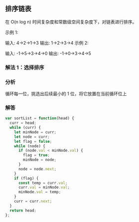 ## 排序链表

在 O(n log n) 时间复杂度和常数级空间复杂度下，对链表进行排序。

示例 1:

输入: 4->2->1->3
输出: 1->2->3->4
示例 2:

输入: -1->5->3->4->0
输出: -1->0->3->4->5

### 解法 1：选择排序

### 分析

循环每一位，挑选出后续最小的 1 位，将它放置在当前循环位上

### 解答

```javascript
var sortList = function(head) {
  curr = head;
  while (curr) {
    let minNode = curr;
    let node = curr;
    let flag = false;
    while (node) {
      if (node.val < minNode.val) {
        flag = true;
        minNode = node;
      }
      node = node.next;
    }
    if (flag) {
      const temp = curr.val;
      curr.val = minNode.val;
      minNode.val = temp;
    }
    curr = curr.next;
  }
  return head;
};
```

